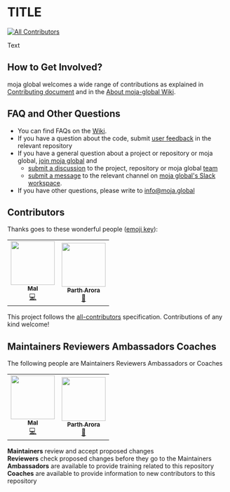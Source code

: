 # TITLE 
[![All Contributors](https://img.shields.io/badge/all_contributors-1-orange.svg?style=flat-square)](#contributors)

Text 

## How to Get Involved?  

moja global welcomes a wide range of contributions as explained in [Contributing document](https://github.com/moja-global/About-moja-global/blob/master/CONTRIBUTING.md) and in the [About moja-global Wiki](https://github.com/moja-global/.github/wiki).  

  
## FAQ and Other Questions  

* You can find FAQs on the [Wiki](https://github.com/moja.global/.github/wiki).  
* If you have a question about the code, submit [user feedback](https://github.com/moja-global/About-moja-global/blob/master/Contributing/How-to-Provide-User-Feedback.md) in the relevant repository  
* If you have a general question about a project or repository or moja global, [join moja global](https://github.com/moja-global/About-moja-global/blob/master/Contributing/How-to-Join-moja-global.md) and 
    * [submit a discussion](https://help.github.com/en/articles/about-team-discussions) to the project, repository or moja global [team](https://github.com/orgs/moja-global/teams)
    * [submit a message](https://get.slack.help/hc/en-us/categories/200111606#send-messages) to the relevant channel on [moja global's Slack workspace](mojaglobal.slack.com). 
* If you have other questions, please write to info@moja.global   
  

## Contributors

Thanks goes to these wonderful people ([emoji key](https://allcontributors.org/docs/en/emoji-key)):

<!-- ALL-CONTRIBUTORS-LIST:START - Do not remove or modify this section -->
<!-- prettier-ignore -->
<table><tr><td align="center"><a href="https://github.com/malfrancis"><img src="https://avatars0.githubusercontent.com/u/5935221?v=4" width="100px;" alt=""/><br /><sub><b>Mal</b></sub></a><br /><a href="https://github.com/moja-global/About_moja_global/commits?author=malfrancis" title="Code">💻</a></td>
  <td align="center"><a href="https://www.linkedin.com/in/parth-arora-1449ab14a/"><img src="https://scontent.fbho2-1.fna.fbcdn.net/v/t1.0-9/22308956_699791580219629_8478306991939367371_n.jpg?_nc_cat=103&_nc_sid=174925&_nc_ohc=64IO4U3QfRYAX8HnOSc&_nc_ht=scontent.fbho2-1.fna&oh=4b8d5e475d22f4108a32ade38357ab24&oe=5F3767C5" width="100px" alt=""/><br /><sub><b>Parth Arora</b></sub></a><br/><a href="https://drive.google.com/open?id=1ZEIe905-vOv0158zEhHXaJ-nPXm395gx" title="Resume">📆</a>
</td></tr></table>

<!-- ALL-CONTRIBUTORS-LIST:END -->

This project follows the [all-contributors](https://github.com/all-contributors/all-contributors) specification. Contributions of any kind welcome!


## Maintainers Reviewers Ambassadors Coaches

The following people are Maintainers Reviewers Ambassadors or Coaches  

<table><tr><td align="center"><a href="https://github.com/malfrancis"><img src="https://avatars0.githubusercontent.com/u/5935221?v=4" width="100px;" alt=""/><br /><sub><b>Mal</b></sub></a><br /><a href="https://github.com/moja-global/About_moja_global/commits?author=malfrancis" title="Code">💻</a></td>
  <td align="center"><a href="https://www.linkedin.com/in/parth-arora-1449ab14a/"><img src="https://scontent.fbho2-1.fna.fbcdn.net/v/t1.0-9/22308956_699791580219629_8478306991939367371_n.jpg?_nc_cat=103&_nc_sid=174925&_nc_ohc=64IO4U3QfRYAX8HnOSc&_nc_ht=scontent.fbho2-1.fna&oh=4b8d5e475d22f4108a32ade38357ab24&oe=5F3767C5" width="100px" alt=""/><br /><sub><b>Parth Arora</b></sub></a><br/><a href="https://drive.google.com/open?id=1ZEIe905-vOv0158zEhHXaJ-nPXm395gx" title="Resume">📆</a>
</td></tr></table>  

**Maintainers** review and accept proposed changes  
**Reviewers** check proposed changes before they go to the Maintainers  
**Ambassadors** are available to provide training related to this repository  
**Coaches** are available to provide information to new contributors to this repository  
